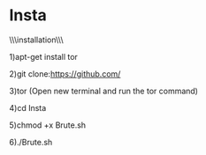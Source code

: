 # Insta
\\\\\installation\\\\\

1)apt-get install tor

2)git clone:https://github.com/

3)tor (Open new terminal and run the tor command)

4)cd Insta

5)chmod +x Brute.sh

6)./Brute.sh

